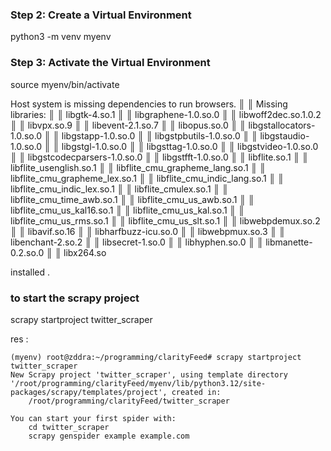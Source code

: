 ### Step 2: Create a Virtual Environment
python3 -m venv myenv
### Step 3: Activate the Virtual Environment
source myenv/bin/activate


Host system is missing dependencies to run browsers. ║
║ Missing libraries:                                   ║
║     libgtk-4.so.1                                    ║
║     libgraphene-1.0.so.0                             ║
║     libwoff2dec.so.1.0.2                             ║
║     libvpx.so.9                                      ║
║     libevent-2.1.so.7                                ║
║     libopus.so.0                                     ║
║     libgstallocators-1.0.so.0                        ║
║     libgstapp-1.0.so.0                               ║
║     libgstpbutils-1.0.so.0                           ║
║     libgstaudio-1.0.so.0                             ║
║     libgstgl-1.0.so.0                                ║
║     libgsttag-1.0.so.0                               ║
║     libgstvideo-1.0.so.0                             ║
║     libgstcodecparsers-1.0.so.0                      ║
║     libgstfft-1.0.so.0                               ║
║     libflite.so.1                                    ║
║     libflite_usenglish.so.1                          ║
║     libflite_cmu_grapheme_lang.so.1                  ║
║     libflite_cmu_grapheme_lex.so.1                   ║
║     libflite_cmu_indic_lang.so.1                     ║
║     libflite_cmu_indic_lex.so.1                      ║
║     libflite_cmulex.so.1                             ║
║     libflite_cmu_time_awb.so.1                       ║
║     libflite_cmu_us_awb.so.1                         ║
║     libflite_cmu_us_kal16.so.1                       ║
║     libflite_cmu_us_kal.so.1                         ║
║     libflite_cmu_us_rms.so.1                         ║
║     libflite_cmu_us_slt.so.1                         ║
║     libwebpdemux.so.2                                ║
║     libavif.so.16                                    ║
║     libharfbuzz-icu.so.0                             ║
║     libwebpmux.so.3                                  ║
║     libenchant-2.so.2                                ║
║     libsecret-1.so.0                                 ║
║     libhyphen.so.0                                   ║
║     libmanette-0.2.so.0                              ║
║     libx264.so 

installed .

### to start the scrapy project
scrapy startproject twitter_scraper

res :
```
(myenv) root@zddra:~/programming/clarityFeed# scrapy startproject twitter_scraper
New Scrapy project 'twitter_scraper', using template directory '/root/programming/clarityFeed/myenv/lib/python3.12/site-packages/scrapy/templates/project', created in:
    /root/programming/clarityFeed/twitter_scraper

You can start your first spider with:
    cd twitter_scraper
    scrapy genspider example example.com
```


